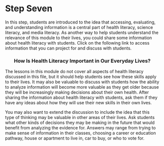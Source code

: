 # Step Seven

In this step, students are introduced to the idea that accessing, evaluating, and understanding information is a central part of health literacy, science literacy, and media literacy. As another way to help students understand the relevance of this module to their lives, you could share some information about health literacy with students. Click on the following link to access information that you can project for and discuss with students.  

### <div align="center">How Is Health Literacy Important in Our Everyday Lives?</div>
<!-- needs links!!! -->

The lessons in this module do not cover all aspects of health literacy discussed in this file, but it should help students see how these skills apply to their lives. It may also be valuable to discuss with students how the ability to analyze information will become more valuable as they get older because they will be increasingly making decisions about their own health. After sharing the information about health literacy with students, ask them if they have any ideas about how they will use their new skills in their own lives. 

You may also want to extend the discussion to include the idea that this type of thinking may be valuable in other areas of their lives. Ask students what other kinds of decisions they may be making in the future that would benefit from analyzing the evidence for. Answers may range from trying to make sense of information in their classes, choosing a career or education pathway, house or apartment to live in, car to buy, or who to vote for. 

